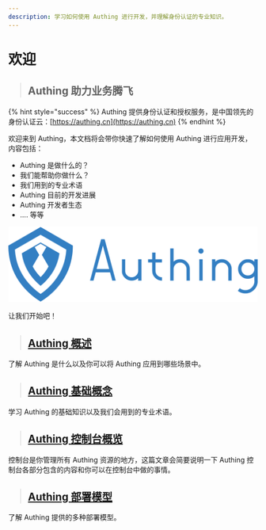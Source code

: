 ```yaml
---
description: 学习如何使用 Authing 进行开发，并理解身份认证的专业知识。
---
```


# 欢迎

> ## Authing 助力业务腾飞

{% hint style="success" %}
 Authing 提供身份认证和授权服务，是中国领先的身份认证云：[https://authing.cn](https://authing.cn)
{% endhint %}

欢迎来到 Authing，本文档将会带你快速了解如何使用 Authing 进行应用开发，内容包括：

* Authing 是做什么的？
* 我们能帮助你做什么？
* 我们用到的专业术语
* Authing 目前的开发进展
* Authing 开发者生态
* .... 等等

![Authing Logo](.gitbook/assets/image%20%282%29.png)

让我们开始吧！

> ## [Authing 概述](https://learn.authing.cn/authing/quickstart/authing-gai-shu)

了解 Authing 是什么以及你可以将 Authing 应用到哪些场景中。

> ## [Authing 基础概念](https://learn.authing.cn/authing/quickstart/authing-ji-chu-gai-nian)

学习 Authing 的基础知识以及我们会用到的专业术语。

> ## [Authing 控制台概览](https://learn.authing.cn/authing/quickstart/authing-kong-zhi-tai-gai-lan)

控制台是你管理所有 Authing 资源的地方，这篇文章会简要说明一下 Authing 控制台各部分包含的内容和你可以在控制台中做的事情。

> ## [Authing 部署模型](https://learn.authing.cn/authing/quickstart/deployment)

了解 Authing 提供的多种部署模型。


